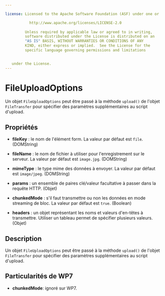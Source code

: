 ```yaml
---

license: Licensed to the Apache Software Foundation (ASF) under one or more contributor license agreements. See the NOTICE file distributed with this work for additional information regarding copyright ownership. The ASF licenses this file to you under the Apache License, Version 2.0 (the "License"); you may not use this file except in compliance with the License. You may obtain a copy of the License at

           http://www.apache.org/licenses/LICENSE-2.0
    
         Unless required by applicable law or agreed to in writing,
         software distributed under the License is distributed on an
         "AS IS" BASIS, WITHOUT WARRANTIES OR CONDITIONS OF ANY
         KIND, either express or implied.  See the License for the
         specific language governing permissions and limitations
    

   under the License.
---
```


# FileUploadOptions

Un objet `FileUploadOptions` peut être passé à la méthode `upload()` de l'objet `FileTransfer` pour spécifier des paramètres supplémentaires au script d'upload.

## Propriétés

*   **fileKey** : le nom de l'élément form. La valeur par défaut est `file`. (DOMString)

*   **fileName** : le nom de fichier à utiliser pour l'enregistrement sur le serveur. La valeur par défaut est `image.jpg`. (DOMString)

*   **mimeType** : le type mime des données à envoyer. La valeur par défaut est `image/jpeg`. (DOMString)

*   **params** : un ensemble de paires clé/valeur facultative à passer dans la requête HTTP. (Objet)

*   **chunkedMode** : s'il faut transmettre ou non les données en mode streaming de bloc. La valeur par défaut est `true`. (Boolean)

*   **headers** : un objet représentant les noms et valeurs d'en-têtes à transmettre. Utiliser un tableau permet de spécifier plusieurs valeurs. (Objet)

## Description

Un objet `FileUploadOptions` peut être passé à la méthode `upload()` de l'objet `FileTransfer` pour spécifier des paramètres supplémentaires au script d'upload.

## Particularités de WP7

*   **chunkedMode**: ignoré sur WP7.